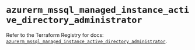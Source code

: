 # `azurerm_mssql_managed_instance_active_directory_administrator`

Refer to the Terraform Registry for docs: [`azurerm_mssql_managed_instance_active_directory_administrator`](https://registry.terraform.io/providers/hashicorp/azurerm/3.104.2/docs/resources/mssql_managed_instance_active_directory_administrator).
